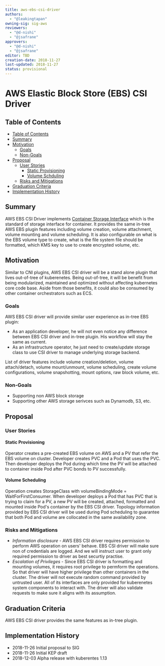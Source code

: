 ```yaml
---
title: aws-ebs-csi-driver
authors:
  - "@leakingtapan"
owning-sig: sig-aws
reviewers:
  - "@d-nishi"
  - "@jsafrane"
approvers:
  - "@d-nishi"
  - "@jsafrane"
editor: TBD
creation-date: 2018-11-27
last-updated: 2018-11-27
status: provisional
---
```


# AWS Elastic Block Store (EBS) CSI Driver

## Table of Contents

* [Table of Contents](#table-of-contents)
* [Summary](#summary)
* [Motivation](#motivation)
    * [Goals](#goals)
    * [Non-Goals](#non-goals)
* [Proposal](#proposal)
    * [User Stories](#user-stories)
        * [Static Provisioning](#static-provisioning)
        * [Volume Schduling](#volume-scheduling)
    * [Risks and Mitigations](#risks-and-mitigations)
* [Graduation Criteria](#graduation-criteria)
* [Implementation History](#implementation-history)

## Summary
AWS EBS CSI Driver implements [Container Storage Interface](https://github.com/container-storage-interface/spec/tree/master) which is the standard of storage interface for container. It provides the same in-tree AWS EBS plugin features including volume creation, volume attachment, volume mounting and volume scheduling. It is also configurable on what is the EBS volume type to create, what is the file system file should be formatted, which KMS key to use to create encrypted volume, etc.

## Motivation
Similar to CNI plugins, AWS EBS CSI driver will be a stand alone plugin that lives out-of-tree of kuberenetes. Being out-of-tree, it will be benefit from being modularized, maintained and optimized without affecting kubernetes core code base. Aside from those benefits, it could also be consumed by other container orchestrators such as ECS.

### Goals
AWS EBS CSI driver will provide similar user experience as in-tree EBS plugin:
* As an application developer, he will not even notice any difference between EBS CSI driver and in-tree plugin. His workflow will stay the same as current.
* As an infrastructure operator, he just need to create/update storage class to use CSI driver to manage underlying storage backend.

List of driver features include volume creation/deletion, volume attach/detach, volume mount/unmount, volume scheduling, create volume configurations, volume snapshotting, mount options, raw block volume, etc.

### Non-Goals
* Supporting non AWS block storage
* Supporting other AWS storage serivces such as Dynamodb, S3, etc.

## Proposal

### User Stories

#### Static Provisioning
Operator creates a pre-created EBS volume on AWS and a PV that refer the EBS volume on cluster. Developer creates PVC and a Pod that uses the PVC. Then developer deploys the Pod during which time the PV will be attached to container inside Pod after PVC bonds to PV successfully.

#### Volume Scheduling
Operation creates StorageClass with  volumeBindingMode = WaitForFirstConsumer. When developer deploys a Pod that has PVC that is trying to claim for a PV, a new PV will be created, attached, formatted and mounted inside Pod&#39;s container by the EBS CSI driver. Topology information provided by EBS CSI driver will be used during Pod scheduling to guarantee that both Pod and volume are collocated in the same availability zone.

### Risks and Mitigations
* *Information disclosure* - AWS EBS CSI driver requires permission to perform AWS operation on users&#39; behave. EBS CSI driver will make sure non of credentials are logged. And we will instruct user to grant only required permission to driver as best securtiy practise.
* *Escalation of Privileges* - Since EBS CSI driver is formatting and mounting volumes, it requires root privilege to permform the operations. So that driver will have higher privilege than other containers in the cluster. The driver will not execute random command provided by untrusted user. All of its interfaces are only provided for kuberenetes system components to interact with. The driver will also validate requests to make sure it aligns with its assumption.

## Graduation Criteria
AWS EBS CSI driver provides the same features as in-tree plugin.

## Implementation History
* 2018-11-26 Initial proposal to SIG
* 2018-11-26 Initial KEP draft
* 2018-12-03 Alpha release with kuberentes 1.13


